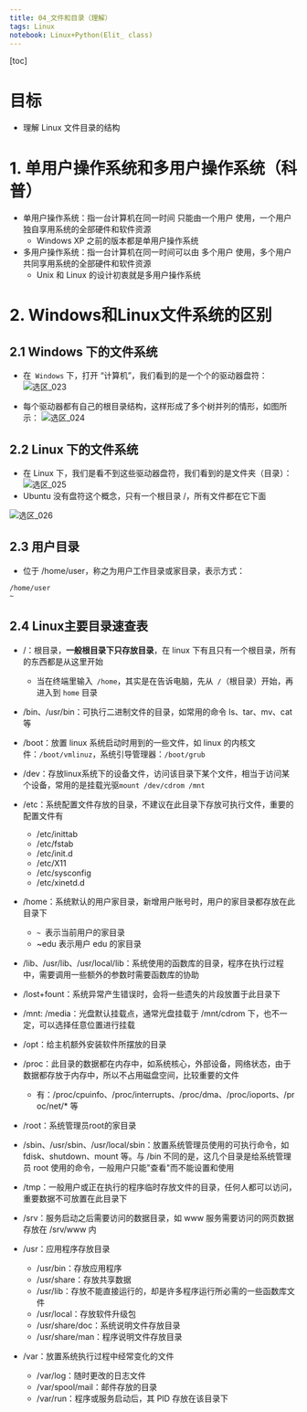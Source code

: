 ```yaml
---
title: 04_文件和目录（理解）
tags: Linux
notebook: Linux+Python(Elit_ class)
---
```


[toc]

# 目标
- 理解 Linux 文件目录的结构
#  1. 单用户操作系统和多用户操作系统（科普）
- 单用户操作系统：指一台计算机在同一时间 只能由一个用户 使用，一个用户独自享用系统的全部硬件和软件资源
    - Windows XP 之前的版本都是单用户操作系统
- 多用户操作系统：指一台计算机在同一时间可以由 多个用户 使用，多个用户共同享用系统的全部硬件和软件资源
    - Unix 和 Linux 的设计初衷就是多用户操作系统
# 2. Windows和Linux文件系统的区别
## 2.1 Windows 下的文件系统
- 在`` Windows`` 下，打开 “计算机”，我们看到的是一个个的驱动器盘符：
![选区_023](https://i.loli.net/2018/06/26/5b323ccc8ff58.png)

- 每个驱动器都有自己的根目录结构，这样形成了多个树并列的情形，如图所示：
![选区_024](https://i.loli.net/2018/06/26/5b323cf57827b.png)

## 2.2 Linux 下的文件系统
- 在 Linux 下，我们是看不到这些驱动器盘符，我们看到的是文件夹（目录）：
![选区_025](https://i.loli.net/2018/06/26/5b323d3ce19bf.png)
- Ubuntu 没有盘符这个概念，只有一个根目录 /，所有文件都在它下面

![选区_026](https://i.loli.net/2018/06/26/5b323d650fb23.png)

## 2.3 用户目录
- 位于 /home/user，称之为用户工作目录或家目录，表示方式：
```vim
/home/user
~
```


## 2.4 Linux主要目录速查表
- /：根目录，**一般根目录下只存放目录**，在 linux 下有且只有一个根目录，所有的东西都是从这里开始
    - 当在终端里输入`` /home``，其实是在告诉电脑，先从`` /``（根目录）开始，再进入到 ``home`` 目录

- /bin、/usr/bin：可执行二进制文件的目录，如常用的命令 ls、tar、mv、cat 等

- /boot：放置 linux 系统启动时用到的一些文件，如 linux 的内核文件：``/boot/vmlinuz``，系统引导管理器：``/boot/grub``

- /dev：存放linux系统下的设备文件，访问该目录下某个文件，相当于访问某个设备，常用的是挂载光驱``mount /dev/cdrom /mnt``

- /etc：系统配置文件存放的目录，不建议在此目录下存放可执行文件，重要的配置文件有
    - /etc/inittab
    - /etc/fstab
    - /etc/init.d
    - /etc/X11
    - /etc/sysconfig
    - /etc/xinetd.d

- /home：系统默认的用户家目录，新增用户账号时，用户的家目录都存放在此目录下
    - ``~ ``表示当前用户的家目录
    - ~edu 表示用户 edu 的家目录
- /lib、/usr/lib、/usr/local/lib：系统使用的函数库的目录，程序在执行过程中，需要调用一些额外的参数时需要函数库的协助
- /lost+fount：系统异常产生错误时，会将一些遗失的片段放置于此目录下
- /mnt: /media：光盘默认挂载点，通常光盘挂载于 /mnt/cdrom 下，也不一定，可以选择任意位置进行挂载
- /opt：给主机额外安装软件所摆放的目录
- /proc：此目录的数据都在内存中，如系统核心，外部设备，网络状态，由于数据都存放于内存中，所以不占用磁盘空间，比较重要的文件
    - 有：/proc/cpuinfo、/proc/interrupts、/proc/dma、/proc/ioports、/proc/net/* 等

- /root：系统管理员root的家目录

- /sbin、/usr/sbin、/usr/local/sbin：放置系统管理员使用的可执行命令，如 fdisk、shutdown、mount 等。与 /bin 不同的是，这几个目录是给系统管理员 root 使用的命令，一般用户只能"查看"而不能设置和使用
- /tmp：一般用户或正在执行的程序临时存放文件的目录，任何人都可以访问，重要数据不可放置在此目录下
- /srv：服务启动之后需要访问的数据目录，如 www 服务需要访问的网页数据存放在 /srv/www 内
- /usr：应用程序存放目录
  - /usr/bin：存放应用程序
  - /usr/share：存放共享数据
  - /usr/lib：存放不能直接运行的，却是许多程序运行所必需的一些函数库文件
  - /usr/local：存放软件升级包
  - /usr/share/doc：系统说明文件存放目录
  - /usr/share/man：程序说明文件存放目录
- /var：放置系统执行过程中经常变化的文件
    - /var/log：随时更改的日志文件
    - /var/spool/mail：邮件存放的目录
    -  /var/run：程序或服务启动后，其 PID 存放在该目录下





